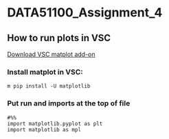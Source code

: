 # DATA51100_Assignment_4

## How to run plots in VSC

[Download VSC matplot add-on](https://marketplace.visualstudio.com/items?itemName=ms-python.python)

### Install matplot in VSC: 
```
m pip install -U matplotlib
```

### Put run and imports at the top of file
``` 
#%%
import matplotlib.pyplot as plt
import matplotlib as mpl
```

